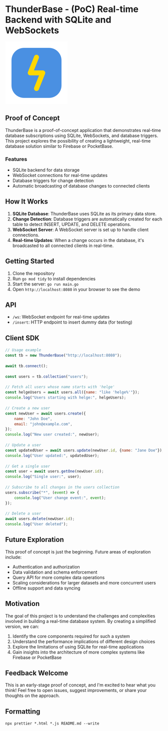 # ThunderBase - (PoC) Real-time Backend with SQLite and WebSockets

![ThunderBase Logo](./art/logo.svg)

## Proof of Concept

ThunderBase is a proof-of-concept application that demonstrates real-time database subscriptions using SQLite,
WebSockets, and database triggers. This project explores the possibility of creating a lightweight, real-time database
solution similar to Firebase or PocketBase.

### Features

- SQLite backend for data storage
- WebSocket connections for real-time updates
- Database triggers for change detection
- Automatic broadcasting of database changes to connected clients

## How It Works

1. **SQLite Database**: ThunderBase uses SQLite as its primary data store.
2. **Change Detection**: Database triggers are automatically created for each table to detect INSERT, UPDATE, and DELETE
   operations.
3. **WebSocket Server**: A WebSocket server is set up to handle client connections.
4. **Real-time Updates**: When a change occurs in the database, it's broadcasted to all connected clients in real-time.

## Getting Started

1. Clone the repository
2. Run `go mod tidy` to install dependencies
3. Start the server: `go run main.go`
4. Open `http://localhost:8080` in your browser to see the demo

## API

- `/ws`: WebSocket endpoint for real-time updates
- `/insert`: HTTP endpoint to insert dummy data (for testing)

## Client SDK

```javascript
// Usage example
const tb = new ThunderBase("http://localhost:8080");

await tb.connect();

const users = tb.collection("users");

// Fetch all users whose name starts with 'helge'
const helgeUsers = await users.all({name: "like 'helge%'"});
console.log("Users starting with helge:", helgeUsers);

// Create a new user
const newUser = await users.create({
    name: "John Doe",
    email: "john@example.com",
});
console.log("New user created:", newUser);

// Update a user
const updatedUser = await users.update(newUser.id, {name: "Jane Doe"});
console.log("User updated:", updatedUser);

// Get a single user
const user = await users.getOne(newUser.id);
console.log("Single user:", user);

// Subscribe to all changes in the users collection
users.subscribe("*", (event) => {
    console.log("User change event:", event);
});

// Delete a user
await users.delete(newUser.id);
console.log("User deleted");
```

## Future Exploration

This proof of concept is just the beginning. Future areas of exploration include:

- Authentication and authorization
- Data validation and schema enforcement
- Query API for more complex data operations
- Scaling considerations for larger datasets and more concurrent users
- Offline support and data syncing

## Motivation

The goal of this project is to understand the challenges and complexities involved in building a real-time database
system. By creating a simplified version, we can:

1. Identify the core components required for such a system
2. Understand the performance implications of different design choices
3. Explore the limitations of using SQLite for real-time applications
4. Gain insights into the architecture of more complex systems like Firebase or PocketBase

## Feedback Welcome

This is an early-stage proof of concept, and I'm excited to hear what you think! Feel free to open issues, suggest
improvements, or share your thoughts on the approach.

## Formatting

```shell
npx prettier *.html *.js README.md --write
```
